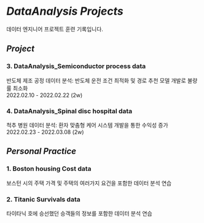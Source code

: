 # *DataAnalysis Projects* 
데이터 엔지니어 프로젝트 훈련 기록입니다.

## *Project*

### 3. DataAnalysis_Semiconductor process data  
반도체 제조 공정 데이터 분석: 반도체 운전 조건 최적화 및 경로 추천 모델 개발로 불량률 최소화  
2022.02.10 - 2022.02.22 (2w)  
 
### 4. DataAnalysis_Spinal disc hospital data 
척추 병원 데이터 분석: 환자 맞춤형 케어 시스템 개발을 통한 수익성 증가  
2022.02.23 - 2022.03.08 (2w)  


## *Personal Practice*

### 1. Boston housing Cost data  
보스턴 시의 주택 가격 및 주택의 여러가지 요건을 포함한 데이터 분석 연습

### 2. Titanic Survivals data  
타이타닉 호에 승선했던 승객들의 정보를 포함한 데이터 분석 연습

